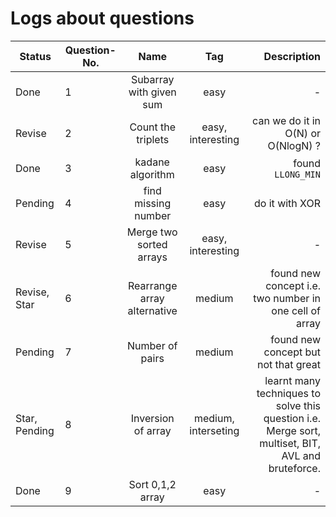 # Logs about questions

| Status | Question-No.   |   Name   |      Tag      |  Description |
|-----------|----------|:-------------:|:-------------:|------:|
| Done | 1 | Subarray with given sum | easy | - |
| Revise | 2 | Count the triplets | easy, interesting | can we do it in O(N) or O(NlogN) ? |
| Done | 3 | kadane algorithm | easy | found `LLONG_MIN` |
| Pending | 4 | find missing number | easy | do it with XOR |
| Revise | 5  | Merge two sorted arrays | easy, interesting | - |
| Revise, Star | 6 | Rearrange array alternative | medium | found new concept i.e. two number in one cell of array |
| Pending | 7 | Number of pairs | medium | found new concept but not that great |
| Star, Pending | 8 | Inversion of array | medium, interseting | learnt many techniques to solve this question i.e. Merge sort, multiset, BIT, AVL and bruteforce. |
| Done | 9 | Sort 0,1,2 array | easy | - |
